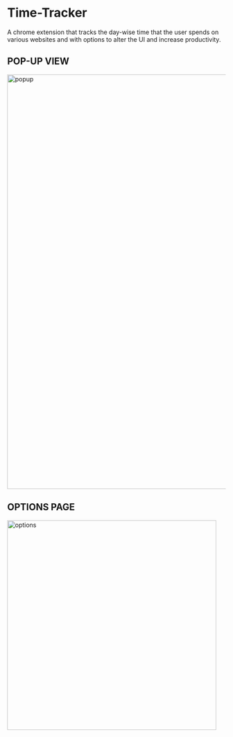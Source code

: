 # Time-Tracker
A chrome extension that tracks the day-wise time that the user spends on various websites and with options to alter the UI and increase productivity.

## POP-UP VIEW
<img width="953" alt="popup" src="https://user-images.githubusercontent.com/82216545/183258693-a4905170-53c6-41cf-a20e-6eaef62ac1ca.png">

## OPTIONS PAGE
<img width="482" alt="options" src="https://user-images.githubusercontent.com/82216545/183258700-df32c7f7-07ae-48de-87f9-2c1dbdf68ba3.png">
